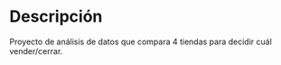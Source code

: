 # Descripción

Proyecto de análisis de datos que compara 4 tiendas para decidir cuál vender/cerrar.

